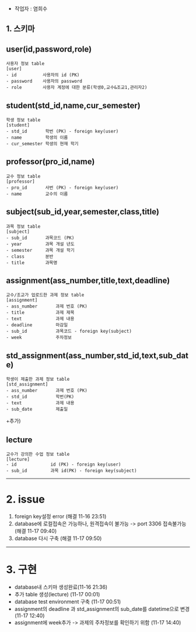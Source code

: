 - 작업자 : 염희수

## 1. 스키마
## user(id,password,role)


```
사용자 정보 table
[user]
- id          사용자의 id (PK)
- password    사용자의 password
- role        사용자 계정에 대한 분류(학생0,교수&조교1,관리자2)
```
## student(std_id,name,cur_semester)
```
학생 정보 table
[student]
- std_id       학번 (PK) - foreign key(user)
- name         학생의 이름
- cur_semester 학생의 현재 학기

```


## professor(pro_id,name)
```
교수 정보 table
[professor]
- pro_id       사번 (PK) - foreign key(user)
- name         교수의 이름

```


## subject(sub_id,year,semester,class,title)
```
과목 정보 table
[subject]
- sub_id       과목코드 (PK)
- year         과목 개설 년도
- semester     과목 개설 학기
- class        분반
- title        과목명

```

## assignment(ass_number,title,text,deadline)
```
교수/조교가 업로드한 과제 정보 table
[assignment]
- ass_number       과제 번호 (PK)
- title            과제 제목
- text             과제 내용
- deadline         마감일
- sub_id           과목코드 - foreign key(subject)
- week             주차정보

```

## std_assignment(ass_number,std_id,text,sub_date)
```
학생이 제출한 과제 정보 table
[std_assignment]
- ass_number       과제 번호 (PK)
- std_id           학번(PK)
- text             과제 내용
- sub_date         제출일

```

+추가)
## lecture
```
교수가 강의한 수업 정보 table
[lecture]
- id             id (PK) - foreign key(user)
- sub_id         과목 id(PK) - foreign key(subject)
```

-------------------


# 2. issue
 1. foreign key설정 error (해결 11-16 23:51)
 2. database에 로컬접속은 가능하나, 원격접속이 불가능 -> port 3306 접속불가능 (해결 11-17 09:40)
 3. database 다시 구축 (해결 11-17 09:50)
 
 --------------------
# 3. 구현
 - database내 스키마 생성완료(11-16 21:36)
 - 추가 table 생성(lecture) (11-17 00:01)
 - database test environment 구축 (11-17 00:51)
 - assignment의 deadline 과 std_assignment의 sub_date를 datetime으로 변경(11-17 12:40)
 - assignment에 week추가 -> 과제의 주차정보를 확인하기 위함 (11-17 14:40)
